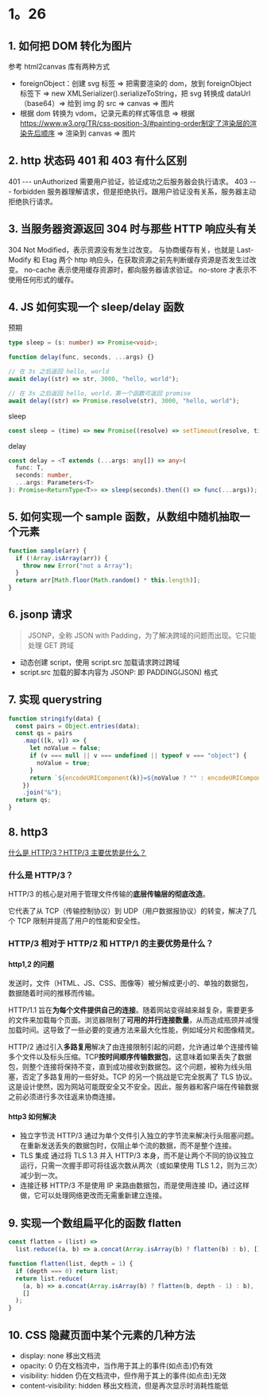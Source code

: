 # 1。26

## 1. 如何把 DOM 转化为图片

参考 html2canvas 库有两种方式

- foreignObject：创建 svg 标签 => 把需要渲染的 dom，放到 foreignObject 标签下 => new XMLSerializer().serializeToString，把 svg 转换成 dataUrl（base64）=> 给到 img 的 src => canvas => 图片
- 根据 dom 转换为 vdom，记录元素的样式等信息 => 根据 <https://www.w3.org/TR/css-position-3/#painting-order制定了渲染层的渲染先后顺序> => 渲染到 canvas => 图片

## 2. http 状态码 401 和 403 有什么区别

401 --- unAuthorized 需要用户验证，验证成功之后服务器会执行请求。
403 --- forbidden 服务器理解请求，但是拒绝执行。跟用户验证没有关系，服务器主动拒绝执行请求。

## 3. 当服务器资源返回 304 时与那些 HTTP 响应头有关

304 Not Modified，表示资源没有发生过改变。 与协商缓存有关，也就是 Last-Modify 和 Etag 两个 http 响应头，在获取资源之前先判断缓存资源是否发生过改变。 no-cache 表示使用缓存资源时，都向服务器请求验证。 no-store 才表示不使用任何形式的缓存。

## 4. JS 如何实现一个 sleep/delay 函数

预期

```typescript
type sleep = (s: number) => Promise<void>;

function delay(func, seconds, ...args) {}

// 在 3s 之后返回 hello, world
await delay((str) => str, 3000, "hello, world");

// 在 3s 之后返回 hello, world，第一个函数可返回 promise
await delay((str) => Promise.resolve(str), 3000, "hello, world");
```

sleep

```typescript
const sleep = (time) => new Promise((resolve) => setTimeout(resolve, time));
```

delay

```typescript
const delay = <T extends (...args: any[]) => any>(
  func: T,
  seconds: number,
  ...args: Parameters<T>
): Promise<ReturnType<T>> => sleep(seconds).then(() => func(...args));
```

## 5. 如何实现一个 sample 函数，从数组中随机抽取一个元素

```javascript
function sample(arr) {
  if (!Array.isArray(arr)) {
    throw new Error("not a Array");
  }
  return arr[Math.floor(Math.random() * this.length)];
}
```

## 6. jsonp 请求

> JSONP，全称 JSON with Padding，为了解决跨域的问题而出现。它只能处理 GET 跨域

- 动态创建 script，使用 script.src 加载请求跨过跨域
- script.src 加载的脚本内容为 JSONP: 即 PADDING(JSON) 格式

## 7. 实现 querystring

```javascript
function stringify(data) {
  const pairs = Object.entries(data);
  const qs = pairs
    .map(([k, v]) => {
      let noValue = false;
      if (v === null || v === undefined || typeof v === "object") {
        noValue = true;
      }
      return `${encodeURIComponent(k)}=${noValue ? "" : encodeURIComponent(v)}`;
    })
    .join("&");
  return qs;
}
```

## 8. http3

[什么是 HTTP/3？HTTP/3 主要优势是什么？](https://zhuanlan.zhihu.com/p/518856816)

### 什么是 HTTP/3？

HTTP/3 的核心是对用于管理文件传输的**底层传输层的彻底改造**。

它代表了从 TCP（传输控制协议）到 UDP（用户数据报协议）的转变，解决了几个 TCP 限制并提高了用户的性能和安全性。

### HTTP/3 相对于 HTTP/2 和 HTTP/1 的主要优势是什么？

#### http1,2 的问题

发送时，文件（HTML、JS、CSS、图像等）被分解成更小的、单独的数据包，数据随着时间的推移而传输。

HTTP/1.1 旨在**为每个文件提供自己的连接**。随着网站变得越来越复杂，需要更多的文件来加载每个页面。浏览器限制了**可用的并行连接数量**，从而造成瓶颈并减慢加载时间。这导致了一些必要的变通方法来最大化性能，例如域分片和图像精灵。

HTTP/2 通过引入**多路复用**解决了由连接限制引起的问题，允许通过单个连接传输多个文件以及标头压缩。TCP**按时间顺序传输数据包**，这意味着如果丢失了数据包，则整个连接将保持不变，直到成功接收到数据包。这个问题，被称为线头阻塞，否定了多路复用的一些好处。TCP 的另一个挑战是它完全脱离了 TLS 协议。这是设计使然，因为网站可能既安全又不安全。因此，服务器和客户端在传输数据之前必须进行多次往返来协商连接。

#### http3 如何解决

- 独立字节流 HTTP/3 通过为单个文件引入独立的字节流来解决行头阻塞问题。在重新发送丢失的数据包时，仅阻止单个流的数据，而不是整个连接。
- TLS 集成 通过将 TLS 1.3 并入 HTTP/3 本身，而不是让两个不同的协议独立运行，只需一次握手即可将往返次数从两次（或如果使用 TLS 1.2，则为三次）减少到一次。
- 连接迁移 HTTP/3 不是使用 IP 来路由数据包，而是使用连接 ID。通过这样做，它可以处理网络更改而无需重新建立连接。

## 9. 实现一个数组扁平化的函数 flatten

```javascript
const flatten = (list) =>
  list.reduce((a, b) => a.concat(Array.isArray(b) ? flatten(b) : b), []);

function flatten(list, depth = 1) {
  if (depth === 0) return list;
  return list.reduce(
    (a, b) => a.concat(Array.isArray(b) ? flatten(b, depth - 1) : b),
    []
  );
}
```

## 10. CSS 隐藏页面中某个元素的几种方法

- display: none 移出文档流
- opacity: 0 仍在文档流中，当作用于其上的事件(如点击)仍有效
- visibility: hidden 仍在文档流中，但作用于其上的事件(如点击)无效
- content-visibility: hidden 移出文档流，但是再次显示时消耗性能低

